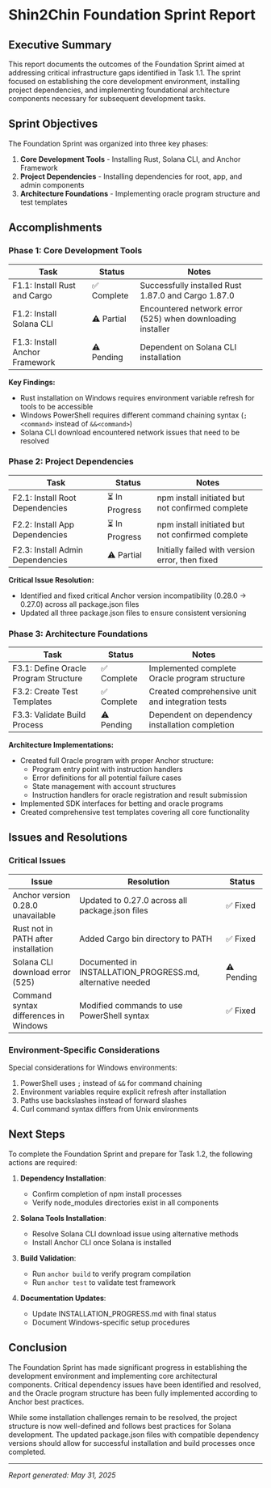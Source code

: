 # Shin2Chin Foundation Sprint Report

## Executive Summary

This report documents the outcomes of the Foundation Sprint aimed at addressing critical infrastructure gaps identified in Task 1.1. The sprint focused on establishing the core development environment, installing project dependencies, and implementing foundational architecture components necessary for subsequent development tasks.

## Sprint Objectives

The Foundation Sprint was organized into three key phases:

1. **Core Development Tools** - Installing Rust, Solana CLI, and Anchor Framework
2. **Project Dependencies** - Installing dependencies for root, app, and admin components
3. **Architecture Foundations** - Implementing oracle program structure and test templates

## Accomplishments

### Phase 1: Core Development Tools

| Task | Status | Notes |
|------|--------|-------|
| F1.1: Install Rust and Cargo | ✅ Complete | Successfully installed Rust 1.87.0 and Cargo 1.87.0 |
| F1.2: Install Solana CLI | ⚠️ Partial | Encountered network error (525) when downloading installer |
| F1.3: Install Anchor Framework | ⚠️ Pending | Dependent on Solana CLI installation |

**Key Findings:**
- Rust installation on Windows requires environment variable refresh for tools to be accessible
- Windows PowerShell requires different command chaining syntax (`;<command>` instead of `&&<command>`)
- Solana CLI download encountered network issues that need to be resolved

### Phase 2: Project Dependencies

| Task | Status | Notes |
|------|--------|-------|
| F2.1: Install Root Dependencies | ⏳ In Progress | npm install initiated but not confirmed complete |
| F2.2: Install App Dependencies | ⏳ In Progress | npm install initiated but not confirmed complete |
| F2.3: Install Admin Dependencies | ⚠️ Partial | Initially failed with version error, then fixed |

**Critical Issue Resolution:**
- Identified and fixed critical Anchor version incompatibility (0.28.0 → 0.27.0) across all package.json files
- Updated all three package.json files to ensure consistent versioning

### Phase 3: Architecture Foundations

| Task | Status | Notes |
|------|--------|-------|
| F3.1: Define Oracle Program Structure | ✅ Complete | Implemented complete Oracle program structure |
| F3.2: Create Test Templates | ✅ Complete | Created comprehensive unit and integration tests |
| F3.3: Validate Build Process | ⚠️ Pending | Dependent on dependency installation completion |

**Architecture Implementations:**
- Created full Oracle program with proper Anchor structure:
  - Program entry point with instruction handlers
  - Error definitions for all potential failure cases
  - State management with account structures
  - Instruction handlers for oracle registration and result submission
- Implemented SDK interfaces for betting and oracle programs
- Created comprehensive test templates covering all core functionality

## Issues and Resolutions

### Critical Issues

| Issue | Resolution | Status |
|-------|------------|--------|
| Anchor version 0.28.0 unavailable | Updated to 0.27.0 across all package.json files | ✅ Fixed |
| Rust not in PATH after installation | Added Cargo bin directory to PATH | ✅ Fixed |
| Solana CLI download error (525) | Documented in INSTALLATION_PROGRESS.md, alternative needed | ⚠️ Pending |
| Command syntax differences in Windows | Modified commands to use PowerShell syntax | ✅ Fixed |

### Environment-Specific Considerations

Special considerations for Windows environments:
1. PowerShell uses `;` instead of `&&` for command chaining
2. Environment variables require explicit refresh after installation
3. Paths use backslashes instead of forward slashes
4. Curl command syntax differs from Unix environments

## Next Steps

To complete the Foundation Sprint and prepare for Task 1.2, the following actions are required:

1. **Dependency Installation**:
   - Confirm completion of npm install processes
   - Verify node_modules directories exist in all components

2. **Solana Tools Installation**:
   - Resolve Solana CLI download issue using alternative methods
   - Install Anchor CLI once Solana is installed

3. **Build Validation**:
   - Run `anchor build` to verify program compilation
   - Run `anchor test` to validate test framework

4. **Documentation Updates**:
   - Update INSTALLATION_PROGRESS.md with final status
   - Document Windows-specific setup procedures

## Conclusion

The Foundation Sprint has made significant progress in establishing the development environment and implementing core architectural components. Critical dependency issues have been identified and resolved, and the Oracle program structure has been fully implemented according to Anchor best practices.

While some installation challenges remain to be resolved, the project structure is now well-defined and follows best practices for Solana development. The updated package.json files with compatible dependency versions should allow for successful installation and build processes once completed.

---

*Report generated: May 31, 2025*